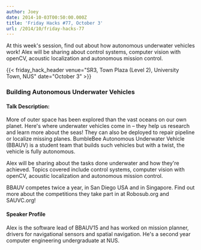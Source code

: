 ```yaml
---
author: Joey
date: 2014-10-03T00:50:00.000Z
title: 'Friday Hacks #77, October 3'
url: /2014/10/friday-hacks-77
---
```


At this week's session, find out about how autonomous underwater vehicles work! Alex will be sharing about control systems, computer vision with openCV, acoustic localization and autonomous mission control.

{{< friday_hack_header venue="SR3, Town Plaza (Level 2), University Town, NUS" date="October 3" >}}

### Building Autonomous Underwater Vehicles

#### Talk Description:

More of outer space has been explored than the vast oceans on our own planet. Here's where underwater vehicles come in – they help us research and learn more about the seas! They can also be deployed to repair pipeline or localize missing planes. BumbleBee Autonomous Underwater Vehicle (BBAUV) is a student team that builds such vehicles but with a twist, the vehicle is fully autonomous.

Alex will be sharing about the tasks done underwater and how they're achieved. Topics covered include control systems, computer vision with openCV, acoustic localization and autonomous mission control.

BBAUV competes twice a year, in San Diego USA and in Singapore. Find out more about the competitions they take part in at Robosub.org and SAUVC.org!

#### Speaker Profile

Alex is the software lead of BBAUV15 and has worked on mission planner, drivers for navigational sensors and spatial navigation. He's a second year computer engineering undergraduate at NUS.
